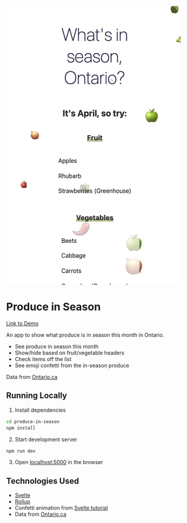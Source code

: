 ![demo gif](./produce.gif)

# Produce in Season

[Link to Demo](https://andreidobrinski.com/produce-in-season/)

An app to show what produce is in season this month in Ontario.

- See produce in season this month
- Show/hide based on fruit/vegetable headers
- Check items off the list
- See emoji confetti from the in-season produce

Data from [Ontario.ca](https://www.ontario.ca/foodland/page/availability-guide)

## Running Locally

1. Install dependencies

```bash
cd produce-in-season
npm install
```

2. Start development server

```bash
npm run dev
```

3. Open [localhost:5000](http://localhost:5000) in the browser

## Technologies Used

- [Svelte](https://svelte.dev/)
- [Rollup](https://rollupjs.org)
- Confetti animation from [Svelte tutorial](https://svelte.dev/tutorial/congratulations)
- Data from [Ontario.ca](https://www.ontario.ca/foodland/page/availability-guide)
